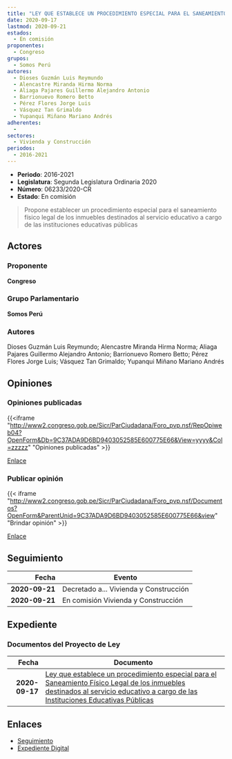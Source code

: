 ```yaml
---
title: "LEY QUE ESTABLECE UN PROCEDIMIENTO ESPECIAL PARA EL SANEAMIENTO FÍSICO LEGAL DE LOS INMUEBLES DESTINADOS AL SERVICIO EDUCATIVO A CARGO DE LAS INSTITUCIONES EDUCATIVAS PÚBLICAS"
date: 2020-09-17
lastmod: 2020-09-21
estados: 
  - En comisión
proponentes: 
  - Congreso
grupos: 
  - Somos Perú
autores: 
  - Dioses Guzmán Luis Reymundo
  - Alencastre Miranda Hirma Norma
  - Aliaga Pajares Guillermo Alejandro Antonio
  - Barrionuevo Romero Betto
  - Pérez Flores Jorge Luis
  - Vásquez Tan Grimaldo
  - Yupanqui Miñano Mariano Andrés
adherentes: 
  - 
sectores: 
  - Vivienda y Construcción
periodos: 
  - 2016-2021
---
```


- **Periodo**: 2016-2021
- **Legislatura**: Segunda Legislatura Ordinaria 2020
- **Número**: 06233/2020-CR
- **Estado**: En comisión

> Propone establecer un procedimiento especial para el saneamiento físico legal de los inmuebles destinados al servicio educativo a cargo de las instituciones educativas públicas


## Actores

### Proponente

**Congreso**

### Grupo Parlamentario

**Somos Perú**

### Autores

Dioses Guzmán Luis Reymundo; Alencastre Miranda Hirma Norma; Aliaga Pajares Guillermo Alejandro Antonio; Barrionuevo Romero Betto; Pérez Flores Jorge Luis; Vásquez Tan Grimaldo; Yupanqui Miñano Mariano Andrés


## Opiniones

### Opiniones publicadas

{{<iframe "http://www2.congreso.gob.pe/Sicr/ParCiudadana/Foro_pvp.nsf/RepOpiweb04?OpenForm&Db=9C37ADA9D6BD9403052585E600775E66&View=yyyy&Col=zzzzz" "Opiniones publicadas" >}}

[Enlace](http://www2.congreso.gob.pe/Sicr/ParCiudadana/Foro_pvp.nsf/RepOpiweb04?OpenForm&Db=9C37ADA9D6BD9403052585E600775E66&View=yyyy&Col=zzzzz)
### Publicar opinión

{{< iframe "http://www2.congreso.gob.pe/Sicr/ParCiudadana/Foro_pvp.nsf/Documentos?OpenForm&ParentUnid=9C37ADA9D6BD9403052585E600775E66&view" "Brindar opinión" >}}

[Enlace](http://www2.congreso.gob.pe/Sicr/ParCiudadana/Foro_pvp.nsf/Documentos?OpenForm&ParentUnid=9C37ADA9D6BD9403052585E600775E66&view)

## Seguimiento

| Fecha | Evento |
|------:|--------|
| **2020-09-21** | Decretado a... Vivienda y Construcción|
| **2020-09-21** | En comisión Vivienda y Construcción|


## Expediente


### Documentos del Proyecto de Ley

| Fecha | Documento |
|------:|--------|
| **2020-09-17** | [Ley que establece un procedimiento especial para el Saneamiento Físico Legal de los inmuebles destinados al servicio educativo a cargo de las Instituciones Educativas Públicas](http://www.leyes.congreso.gob.pe/Documentos/2016_2021/Proyectos_de_Ley_y_de_Resoluciones_Legislativas/PL06233-20200917.pdf) |

## Enlaces 

- [Seguimiento](http://www2.congreso.gob.pe/Sicr/TraDocEstProc/CLProLey2016.nsf/f7fff46988ca05b1052578e100829cc7/f5e843d4f66155f5052585e7001010d6?OpenDocument)
- [Expediente Digital](http://www2.congreso.gob.pe/Sicr/TraDocEstProc/CLProLey2016.nsf/f7fff46988ca05b1052578e100829cc7/f5e843d4f66155f5052585e7001010d6?OpenDocument&Click=05257FB7005EB655.eb71d0cf91d8294e05256cdf006b5706/$Body/0.1C6C)
